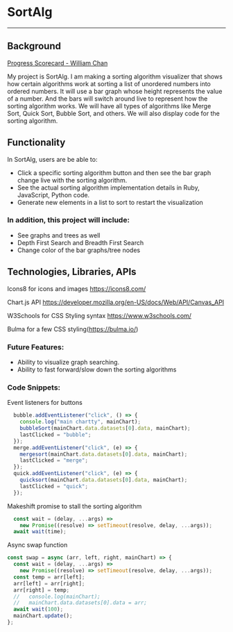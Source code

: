 # SortAlg
---
## Background
[Progress Scorecard - William Chan](https://docs.google.com/spreadsheets/d/1CycAWjgwGE2KgE18jOjDsrCkxOyowdSeIYPTikBWjd8/edit#gid=80636460)

My project is SortAlg. I am making a sorting algorithm visualizer that shows how certain algorithms work at sorting a list of unordered numbers into ordered numbers. It will use a bar graph whose height represents the value of a number. And the bars will switch around live to represent how the sorting algorithm works. We will have all types of algorithms like Merge Sort, Quick Sort, Bubble Sort, and others. We will also display code for the sorting algorithm.

## Functionality 

In SortAlg, users are be able to:

- Click a specific sorting algorithm button and then see the bar graph change live with the sorting algorithm.
- See the actual sorting algorithm implementation details in Ruby, JavaScript, Python code.
- Generate new elements in a list to sort to restart the visualization


### In addition, this project will include:
- See graphs and trees as well 
- Depth First Search and Breadth First Search
- Change color of the bar graphs/tree nodes

<!-- ## Wireframes
![Wireframe](https://i.imgur.com/qDp9uHD.png)
 -->

## Technologies, Libraries, APIs

Icons8 for icons and images https://icons8.com/

Chart.js API https://developer.mozilla.org/en-US/docs/Web/API/Canvas_API

W3Schools for CSS Styling syntax https://www.w3schools.com/

Bulma for a few CSS styling(https://bulma.io/) 


### Future Features:
- Ability to visualize graph searching.
- Ability to fast forward/slow down the sorting algorithms

### Code Snippets:
Event listeners for buttons
```javascript
  bubble.addEventListener("click", () => {
    console.log("main chartty", mainChart);
    bubbleSort(mainChart.data.datasets[0].data, mainChart);
    lastClicked = "bubble";
  });
  merge.addEventListener("click", (e) => {
    mergesort(mainChart.data.datasets[0].data, mainChart);
    lastClicked = "merge";
  });
  quick.addEventListener("click", (e) => {
    quicksort(mainChart.data.datasets[0].data, mainChart);
    lastClicked = "quick";
  });

```

Makeshift promise to stall the sorting algorithm
```javascript
  const wait = (delay, ...args) =>
    new Promise((resolve) => setTimeout(resolve, delay, ...args));
  await wait(time);
```

Async swap function
```javascript
const swap = async (arr, left, right, mainChart) => {
  const wait = (delay, ...args) =>
    new Promise((resolve) => setTimeout(resolve, delay, ...args));
  const temp = arr[left];
  arr[left] = arr[right];
  arr[right] = temp;
  //   console.log(mainChart);
  //   mainChart.data.datasets[0].data = arr;
  await wait(100);
  mainChart.update();
};
```


